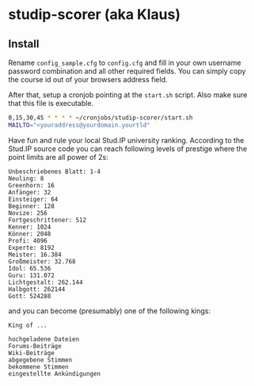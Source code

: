 # studip-scorer (aka Klaus)
## Install

Rename ```config_sample.cfg``` to ```config.cfg``` and fill in your own username password combination and all other required fields. You can simply copy the course id out of your browsers address field.

After that, setup a cronjob pointing at the ```start.sh``` script. Also make sure that this file is executable.

```bash
0,15,30,45 * * * * ~/cronjobs/studip-scorer/start.sh
MAILTO="<youraddress@yourdomain.yourtld"
```

Have fun and rule your local Stud.IP university ranking. According to the Stud.IP source code you can reach following levels of prestige where the point limits are all power of 2s: 

```
Unbeschriebenes Blatt: 1-4
Neuling: 8
Greenhorn: 16
Anfänger: 32
Einsteiger: 64
Beginner: 128
Novize: 256
Fortgeschrittener: 512
Kenner: 1024
Könner: 2048
Profi: 4096
Experte: 8192
Meister: 16.384
Großmeister: 32.768
Idol: 65.536
Guru: 131.072
Lichtgestalt: 262.144
Halbgott: 262144
Gott: 524288
```

and you can become (presumably) one of the following kings: 

```
King of ...

hochgeladene Dateien
Forums-Beiträge
Wiki-Beiträge
abgegebene Stimmen
bekommene Stimmen
eingestellte Ankündigungen
```


